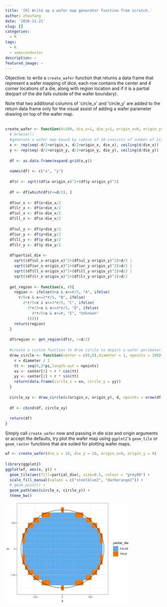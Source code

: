 ```yaml
---
title: '[R] Write up a wafer map generator function from scratch.'
author: zhoufang
date: '2020-11-21'
slug: []
categories:
  - R
tags:
  - R
  - semiconductor
description: ~
featured_image: ~
---
```


Objective: to write a `create_wafer` function that returns a data frame that represent a wafer mapping of dice, each row contains the center and 4 corner locations of a die, along with region location and if it is a partial die(part of the die falls outside of the wafer boundary).

Note that two additional columns of 'circle_x' and 'circle_y' are added to the return data frame only for the visual assist of adding a wafer parameter drawing on top of the wafer map.

```R

create_wafer <- function(d=300, die_x=1, die_y=1, origin_x=0, origin_y=0) {
  # browser()
  #generate a wafer map bound by radius of 10 consists of number of 1x1 dice
  x <- rep(seq(-d/2+origin_x, d/2+origin_x, die_x), ceiling(d/die_x))
  y <- rep(seq(-d/2+origin_y, d/2+origin_y, die_y), ceiling(d/die_y))
  
  df <- as.data.frame(expand.grid(x,y))
  
  names(df) <- c("x", "y")
  
  df$r <- sqrt((df$x-origin_x)^2+(df$y-origin_y)^2)
  
  df <- df[which(df$r<=d/2), ]
  
  df$ur_x <- df$x+die_x/2
  df$lr_x <- df$x+die_x/2
  df$ul_x <- df$x-die_x/2
  df$ll_x <- df$x-die_x/2
  
  df$ul_y <- df$y+die_y/2
  df$ur_y <- df$y+die_y/2
  df$ll_y <- df$y-die_y/2
  df$lr_y <- df$y-die_y/2

  df$partial_die <- 
    sqrt((df$ul_x-origin_x)^2+(df$ul_y-origin_y)^2)>d/2 |
    sqrt((df$ur_x-origin_x)^2+(df$ur_y-origin_y)^2)>d/2 |
    sqrt((df$ll_x-origin_x)^2+(df$ll_y-origin_y)^2)>d/2 |
    sqrt((df$lr_x-origin_x)^2+(df$lr_y-origin_y)^2)>d/2
  
  get_region <- function(x, r){
    region <- ifelse(0<x & x<=r/5, "A", ifelse(
      r/5<x & x<=2*r/5, "B", ifelse(
        2*r/5<x & x<=3*r/5, "C", ifelse(
          3*r/5<x & x<=4*r/5, "D", ifelse(
            4*r/5<x & x<=r, "E", "Unknown"
          )))))
    return(region)
  }
  
  df$region <- get_region(df$r, r=d/2)
  
  #create a custom function to draw circle to depict a wafer perimeter.
  draw_circle <- function(center = c(0,0),diameter = 1, npoints = 100){
    r = diameter / 2
    tt <- seq(0,2*pi,length.out = npoints)
    xx <- center[1] + r * cos(tt)
    yy <- center[2] + r * sin(tt)
    return(data.frame(circle_x = xx, circle_y = yy))
  }
  
  circle_xy <- draw_circle(c(origin_x, origin_y), d, npoints = nrow(df))
  
  df <- cbind(df, circle_xy)
  
  return(df)
}

```

Simply call `create_wafer` now and passing in die size and origin arguments or accept the defaults, try plot the wafer map using `ggplot2`'s `geom_tile` or `geom_raster` functions that are suited for plotting wafer maps.

```R
wf <- create_wafer(die_x = 10, die_y = 20, origin_x=0, origin_y = 0)

library(ggplot2)
ggplot(wf, aes(x, y)) +
  geom_tile(aes(fill=partial_die), size=0.5, colour = "grey80") +
  scale_fill_manual(values = c("steelblue2", "darkorange2")) +
  # geom_point() +
  geom_path(aes(circle_x, circle_y)) +
  theme_bw()
```

<img src="images/Screenshot at Aug 29 10-11-39.png" alt="" width="400px"/>